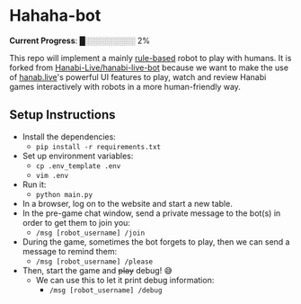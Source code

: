 # Hahaha-bot

**Current Progress**: █░░░░░░░░░ 2%

This repo will implement a mainly [rule-based](https://docs.google.com/document/d/1u4PzGPzN3h79s0QLlejsM6-_m80oemAnbhTrTwXmOL0/edit) robot to play with humans. It is forked from [Hanabi-Live/hanabi-live-bot](https://github.com/Hanabi-Live/hanabi-live-bot) because we want to make the use of [hanab.live](https://github.com/Hanabi-Live//hanabi-live)'s powerful UI features to play, watch and review Hanabi games interactively with robots in a more human-friendly way.

## Setup Instructions

- Install the dependencies:
  - `pip install -r requirements.txt`
- Set up environment variables:
  - `cp .env_template .env`
  - `vim .env`
- Run it:
  - `python main.py`
- In a browser, log on to the website and start a new table.
- In the pre-game chat window, send a private message to the bot(s) in order to get them to join you:
  - `/msg [robot_username] /join`
- During the game, sometimes the bot forgets to play, then we can send a message to remind them:
  - `/msg [robot_username] /please`
- Then, start the game and ~~play~~ debug! :sweat_smile:
  - We can use this to let it print debug information: 
    - `/msg [robot_username] /debug`

